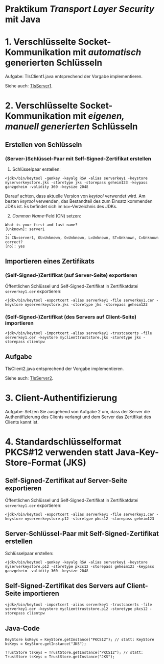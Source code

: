 # Praktikum *Transport Layer Security* mit Java

# 1. Verschlüsselte Socket-Kommunikation mit *automatisch* generierten Schlüsseln

Aufgabe: TlsClient1.java entsprechend der Vorgabe implementieren.

Siehe auch: [TlsServer1](src/TlsServer1.java).

# 2. Verschlüsselte Socket-Kommunikation mit *eigenen, manuell generierten* Schlüsseln

## Erstellen von Schlüsseln

### (Server-)Schlüssel-Paar mit Self-Signed-Zertifikat erstellen

1. Schlüsselpaar erstellen: 

```<jdk>/bin/keytool -genkey -keyalg RSA -alias serverkey1 -keystore myserverkeystore.jks -storetype jks -storepass geheim123 -keypass ganzgeheim -validity 360 -keysize 2048```

Darauf achten, dass aktuelle Version von *keytool* verwendet wird. Am besten *keytool* verwenden, das Bestandteil des zum Einsatz kommenden JDKs ist. Es befindet sich im `bin`-Verzeichnis des JDKs.

2. *Common Name*-Feld (CN) setzen:
```
What is your first and last name?
[Unknown]: server1
...
Is CN=server1, OU=Unknown, O=Unknown, L=Unknown, ST=Unknown, C=Unknown correct?
[no]: yes
```

## Importieren eines Zertifikats

### (Self-Signed-)Zertifikat (auf Server-Seite) exportieren

Öffentlichen Schlüssel und Self-Signed-Zertifikat in Zertifikatdatei `serverkey1.cer` exportieren:

```<jdk>/bin/keytool -exportcert -alias serverkey1 -file serverkey1.cer -keystore myserverkeystore.jks -storetype jks -storepass geheim123```

### (Self-Signed-)Zertifikat (des Servers auf Client-Seite) importieren

```<jdk>/bin/keytool -importcert -alias serverkey1 -trustcacerts -file serverkey1.cer -keystore myclienttruststore.jks -storetype jks -storepass clientpw```

## Aufgabe

TlsClient2.java entsprechend der Vorgabe implementieren.

Siehe auch: [TlsServer2](src/TlsServer2.java).

# 3. Client-Authentifizierung

Aufgabe: Setzen Sie ausgehend von Aufgabe 2 um, dass der Server die Authentifizierung des Clients verlangt und dem Server das Zertifikat des Clients kannt ist. 

# 4. Standardschlüsselformat PKCS#12 verwenden statt Java-Key-Store-Format (JKS)

## Self-Signed-Zertifikat auf Server-Seite exportieren

Öffentlichen Schlüssel und Self-Signed-Zertifikat in Zertifikatdatei `serverkey1.cer` exportieren: 

```<jdk>/bin/keytool -exportcert -alias serverkey1 -file serverkey1.cer -keystore myserverkeystore.p12 -storetype pkcs12 -storepass geheim123```

## Server-Schlüssel-Paar mit Self-Signed-Zertifikat erstellen

Schlüsselpaar erstellen:

```<jdk>/bin/keytool -genkey -keyalg RSA -alias serverkey1 -keystore myserverkeystore.p12 -storetype pkcs12 -storepass geheim123 -keypass ganzgeheim -validity 360 -keysize 2048```

## Self-Signed-Zertifikat des Servers auf Client-Seite importieren

```<jdk>/bin/keytool -importcert -alias serverkey1 -trustcacerts -file serverkey1.cer -keystore myclienttruststore.p12 -storetype pkcs12 -storepass clientpw```

## Java-Code

```
KeyStore ksKeys = KeyStore.getInstance("PKCS12"); // statt: KeyStore ksKeys = KeyStore.getInstance("JKS");

TrustStore tsKeys = TrustStore.getInstance("PKCS12"); // statt: TrustStore tsKeys = TrustStore.getInstance("JKS");
```
